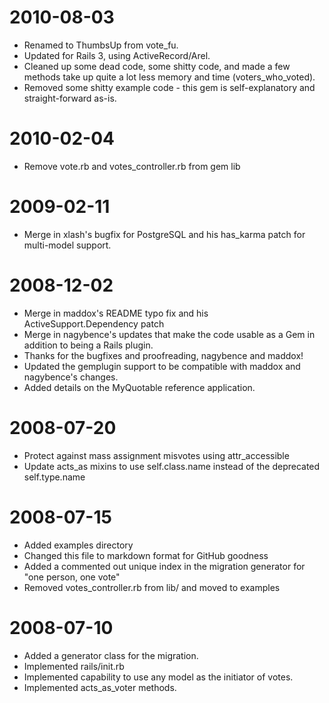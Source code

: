 2010-08-03
==========
* Renamed to ThumbsUp from vote\_fu.
* Updated for Rails 3, using ActiveRecord/Arel.
* Cleaned up some dead code, some shitty code, and made a few methods take up quite a lot less memory and time (voters\_who\_voted).
* Removed some shitty example code - this gem is self-explanatory and straight-forward as-is.

2010-02-04
==========
* Remove vote.rb and votes_controller.rb from gem lib

2009-02-11
==========
* Merge in xlash's bugfix for PostgreSQL and his has\_karma patch for multi-model support.

2008-12-02
==========
* Merge in maddox's README typo fix and his ActiveSupport.Dependency patch
* Merge in nagybence's updates that make the code usable as a Gem in addition to being a Rails plugin.
* Thanks for the bugfixes and proofreading, nagybence and maddox!
* Updated the gemplugin support to be compatible with maddox and nagybence's changes.
* Added details on the MyQuotable reference application.

2008-07-20
==========
* Protect against mass assignment misvotes using attr\_accessible
* Update acts\_as mixins to use self.class.name instead of the deprecated self.type.name

2008-07-15
==========
* Added examples directory
* Changed this file to markdown format for GitHub goodness
* Added a commented out unique index in the migration generator for "one person, one vote"
* Removed votes\_controller.rb from lib/ and moved to examples

2008-07-10
==========

* Added a generator class for the migration.
* Implemented rails/init.rb
* Implemented capability to use any model as the initiator of votes.
* Implemented acts\_as\_voter methods.
